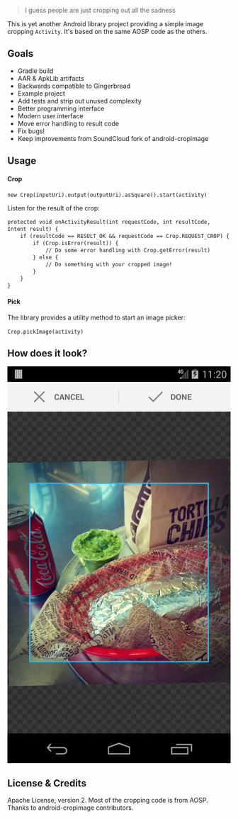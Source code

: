 > I guess people are just cropping out all the sadness

This is yet another Android library project providing a simple image cropping `Activity`. It's based on the same AOSP code as the others.

## Goals

* Gradle build
* AAR & ApkLib artifacts 
* Backwards compatible to Gingerbread
* Example project
* Add tests and strip out unused complexity
* Better programming interface
* Modern user interface
* Move error handling to result code
* Fix bugs!
* Keep improvements from SoundCloud fork of android-cropimage

## Usage

#### Crop

`new Crop(inputUri).output(outputUri).asSquare().start(activity)`

Listen for the result of the crop:

    protected void onActivityResult(int requestCode, int resultCode, Intent result) {
        if (resultCode == RESULT_OK && requestCode == Crop.REQUEST_CROP) {
            if (Crop.isError(result)) {
            	// Do some error handling with Crop.getError(result)
        	} else {
            	// Do something with your cropped image!
        	}
        }
    }

#### Pick

The library provides a utility method to start an image picker:

`Crop.pickImage(activity)`

## How does it look?

![android-crop screenshot](screenshot.png)

## License & Credits

Apache License, version 2. Most of the cropping code is from AOSP. Thanks to android-cropimage contributors.
